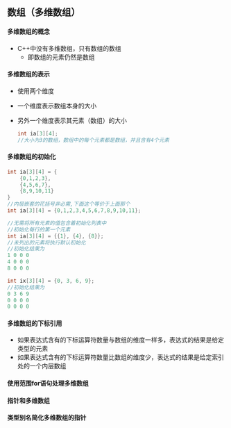 ## 数组（多维数组）



#### 多维数组的概念

+ C++中没有多维数组，只有数组的数组
    + 即数组的元素仍然是数组



#### 多维数组的表示

+ 使用两个维度

+ 一个维度表示数组本身的大小

+ 另外一个维度表示其元素（数组）的大小

    ```c++
    int ia[3][4];
    //大小为3的数组，数组中的每个元素都是数组，并且含有4个元素
    ```



#### 多维数组的初始化

```c++
int ia[3][4] = {
	{0,1,2,3},
	{4,5,6,7},
	{8,9,10,11}
}
//内层嵌套的花括号非必需,下面这个等价于上面那个
int ia[3][4] = {0,1,2,3,4,5,6,7,8,9,10,11};
```

```c++
//无需将所有元素的值包含着初始化列表中
//初始化每行的第一个元素
int ia[3][4] = {{1}, {4}, {8}};
//未列出的元素将执行默认初始化
//初始化结果为
1 0 0 0 
4 0 0 0
8 0 0 0
```

```c++
int ix[3][4] = {0, 3, 6, 9};
//初始化结果为
0 3 6 9 
0 0 0 0
0 0 0 0
```



#### 多维数组的下标引用

+ 如果表达式含有的下标运算符数量与数组的维度一样多，表达式的结果是给定类型的元素
+ 如果表达式含有的下标运算符数量比数组的维度少，表达式的结果是给定索引处的一个内层数组



#### 使用范围for语句处理多维数组





#### 指针和多维数组





#### 类型别名简化多维数组的指针